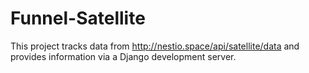 # Funnel-Satellite

This project tracks data from http://nestio.space/api/satellite/data and provides information via a Django development server.
